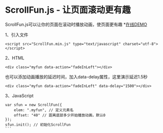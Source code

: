 # ScrollFun.js - 让页面滚动更有趣
ScrollFun.js可以让你的页面在滚动时播放动画，使页面更有趣   *[在线DEMO](http://scrollfun.cc)
  
1、引入文件  
  
```<script src="ScrollFun.min.js" type="text/javascript" charset="utf-8"></script>```  
  
2、HTML  
  
```<div class="myfun data-action="fadeInLeft"></div>```  
  
也可以添加动画播放的延迟时间，加入data-delay属性，这里演示延迟1.5秒 
  
```<div class="myfun data-action="fadeInLeft" data-delay="1500"></div>```  
  
3、JavaScript  
```
var sfun = new ScrollFun({  
    elem: ".myfun", // 定义元素名  
    offset: "40" // 距离底部多少开始播放动画，默认0  
});  
sfun.init(); // 初始化ScrollFun  
```  
